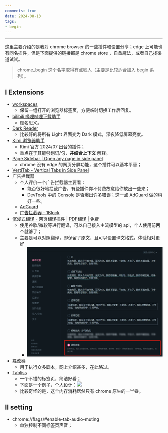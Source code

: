 ```yaml
---
comments: true
date: 2024-08-13
tags:
- begin
---
```


***

这里主要介绍的是我对 chrome browser 的一些插件和设置分享；edge 上可能也有同名插件，但是下面提供的链接都是 chrome store ，自备魔法，或者自己找渠道试试。

> chrome_begin 这个名字取得有点唬人（主要是比较适合加入 begin 系列）。

<!-- more -->

## I Extensions

- [workspaces](https://chromewebstore.google.com/detail/workspace/bgmncjaagnkknpeeamjhpbahlbbhigbf)
	- 保留一组打开的浏览器标签页，方便临时切换工作后回复。
- [bilibili 哔哩哔哩下载助手](https://chromewebstore.google.com/detail/bilibili%E5%93%94%E5%93%A9%E5%93%94%E5%93%A9%E4%B8%8B%E8%BD%BD%E5%8A%A9%E6%89%8B/bfcbfobhcjbkilcbehlnlchiinokiijp)
    - 顾名思义。
- [Dark Reader](https://chromewebstore.google.com/detail/dark-reader/eimadpbcbfnmbkopoojfekhnkhdbieeh)
    - 比较好的将所有 Light 界面变为 Dark 模式，深夜降低屏幕亮度。
- [Kimi 浏览器助手](https://chromewebstore.google.com/search/Kimi%20%E6%B5%8F%E8%A7%88%E5%99%A8%E5%8A%A9%E6%89%8B)
    - Kimi 官方 2024/07 出台的插件；
    - 重点在于其能够划词/句，**并结合上下文** 解释。
- [Page Sidebar | Open any page in side panel](https://chromewebstore.google.com/search/Page%20Sidebar%20%7C%20Open%20any%20page%20in%20side%20panel)
    - chrome 没有 edge 的网页分屏功能，这个插件可以基本平替；
- [VertiTab - Vertical Tabs in Side Panel](https://chromewebstore.google.com/detail/vertitab-vertical-tabs-in/chejfhdknideagdnddjpgamkchefjhoi)
- 广告拦截器
    - 个人评价一个广告拦截器主要看：
        - 能否很好地拦截广告，有些插件你不付费故意给你放出一些来；
        - DevTools 中的 Console 是否爆出许多错误；这一点 AdGuard 做的稍好一些。
    - [AdGuard](https://chromewebstore.google.com/detail/adguard-%E5%B9%BF%E5%91%8A%E6%8B%A6%E6%88%AA%E5%99%A8/bgnkhhnnamicmpeenaelnjfhikgbkllg)
    - [广告拦截器 - 1Block](https://chromewebstore.google.com/detail/%E5%B9%BF%E5%91%8A%E6%8B%A6%E6%88%AA%E5%99%A8-1block/jajikjbellknnfcomfjjinfjokihcfoi)
- [沉浸式翻译 - 网页翻译插件 | PDF翻译 | 免费](https://chrome.google.com/webstore/detail/bpoadfkcbjbfhfodiogcnhhhpibjhbnh)
    - 使用谷歌/微软等进行翻译，可以自己接入主流模型的 api，个人使用前两个就够了；
    - 主要是可以对照翻译，即保留了原文，且可以设置译文格式，体验相对更好
        - ![|350](attachments/chrome_begin.png)
- [篡改猴](https://chromewebstore.google.com/detail/dhdgffkkebhmkfjojejmpbldmpobfkfo)
    - 用于执行众多脚本，网上介绍甚多，在此略过。
- [Tabliss](https://chromewebstore.google.com/detail/tabliss-a-beautiful-new-t/hipekcciheckooncpjeljhnekcoolahp)
    - 一个不错的标签页，简洁好看；
    - 下面是一个例子，个人设计：![](attachments/chrome_begin-1.png)
    - 比较奇怪的是，这个内存消耗居然只有 chrome 原生的一半😅。

## II setting

- chrome://flags/#enable-tab-audio-muting
    - 单独控制不同标签页声音；